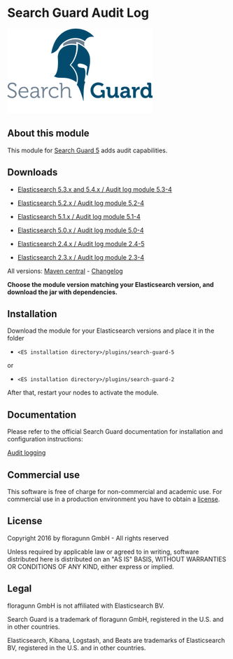 # Search Guard Audit Log

![Logo](https://raw.githubusercontent.com/floragunncom/sg-assets/master/logo/sg_dlic_small.png) 

## About this module
This module for [Search Guard 5](https://github.com/floragunncom/search-guard) adds audit capabilities.

## Downloads

* [Elasticsearch 5.3.x and 5.4.x / Audit log module 5.3-4](http://search.maven.org/remotecontent?filepath=com/floragunn/dlic-search-guard-module-auditlog/5.3-4/dlic-search-guard-module-auditlog-5.3-4-jar-with-dependencies.jar)

* [Elasticsearch 5.2.x / Audit log module 5.2-4](http://search.maven.org/remotecontent?filepath=com/floragunn/dlic-search-guard-module-auditlog/5.2-4/dlic-search-guard-module-auditlog-5.2-4-jar-with-dependencies.jar)

* [Elasticsearch 5.1.x / Audit log module 5.1-4](http://search.maven.org/remotecontent?filepath=com/floragunn/dlic-search-guard-module-auditlog/5.1-4/dlic-search-guard-module-auditlog-5.1-4-jar-with-dependencies.jar)

* [Elasticsearch 5.0.x / Audit log module 5.0-4](http://search.maven.org/remotecontent?filepath=com/floragunn/dlic-search-guard-module-auditlog/5.0-4/dlic-search-guard-module-auditlog-5.0-4-jar-with-dependencies.jar)

* [Elasticsearch 2.4.x / Audit log module 2.4-5](http://search.maven.org/remotecontent?filepath=com/floragunn/dlic-search-guard-module-auditlog/2.4-5/dlic-search-guard-module-auditlog-2.4-5-jar-with-dependencies.jar)

* [Elasticsearch 2.3.x / Audit log module 2.3-4](http://search.maven.org/remotecontent?filepath=com/floragunn/dlic-search-guard-module-auditlog/2.3-4/dlic-search-guard-module-auditlog-2.3-4-jar-with-dependencies.jar)

All versions:
[Maven central](http://search.maven.org/#search%7Cgav%7C1%7Cg%3A%22com.floragunn%22%20AND%20a%3A%22dlic-search-guard-module-auditlog%22) - [Changelog](https://github.com/floragunncom/search-guard-module-auditlog/wiki/Changelog)

**Choose the module version matching your Elasticsearch version, and download the jar with dependencies.**

## Installation

Download the module for your Elasticsearch versions and place it in the folder

* `<ES installation directory>/plugins/search-guard-5`

or

* `<ES installation directory>/plugins/search-guard-2`

After that, restart your nodes to activate the module.

## Documentation

Please refer to the official Search Guard documentation for installation and configuration instructions:

[Audit logging](https://github.com/floragunncom/search-guard-docs/blob/master/auditlogging.md)

## Commercial use
This software is free of charge for non-commercial and academic use. For commercial use in a production environment you have to obtain a [license](https://floragunn.com/searchguard/searchguard-license-support/). 

## License
Copyright 2016 by floragunn GmbH - All rights reserved 

Unless required by applicable law or agreed to in writing, software
distributed here is distributed on an "AS IS" BASIS,
WITHOUT WARRANTIES OR CONDITIONS OF ANY KIND, either express or implied.

## Legal
floragunn GmbH is not affiliated with Elasticsearch BV.

Search Guard is a trademark of floragunn GmbH, registered in the U.S. and in other countries.

Elasticsearch, Kibana, Logstash, and Beats are trademarks of Elasticsearch BV, registered in the U.S. and in other countries.